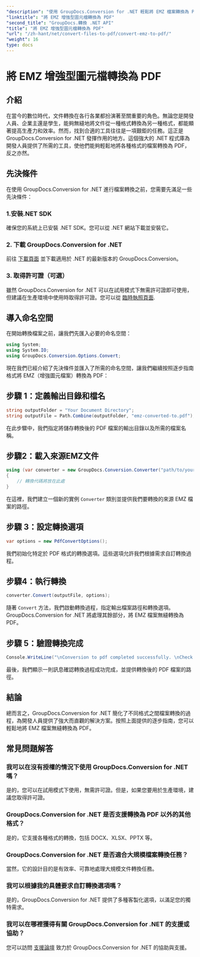 ```yaml
---
"description": "使用 GroupDocs.Conversion for .NET 輕鬆將 EMZ 檔案轉換為 PDF。簡化您的文件轉換任務。"
"linktitle": "將 EMZ 增強型圖元檔轉換為 PDF"
"second_title": "GroupDocs.轉換 .NET API"
"title": "將 EMZ 增強型圖元檔轉換為 PDF"
"url": "/zh-hant/net/convert-files-to-pdf/convert-emz-to-pdf/"
"weight": 16
type: docs
---
```

# 將 EMZ 增強型圖元檔轉換為 PDF

## 介紹
在當今的數位時代，文件轉換在各行各業都扮演著至關重要的角色。無論您是開發人員、企業主還是學生，能夠無縫地將文件從一種格式轉換為另一種格式，都能顯著提高生產力和效率。然而，找到合適的工具往往是一項艱鉅的任務。這正是 GroupDocs.Conversion for .NET 發揮作用的地方。這個強大的 .NET 程式庫為開發人員提供了所需的工具，使他們能夠輕鬆地將各種格式的檔案轉換為 PDF，反之亦然。
## 先決條件
在使用 GroupDocs.Conversion for .NET 進行檔案轉換之前，您需要先滿足一些先決條件：
### 1.安裝.NET SDK
確保您的系統上已安裝 .NET SDK。您可以從 .NET 網站下載並安裝它。
### 2. 下載 GroupDocs.Conversion for .NET
前往 [下載頁面](https://releases.groupdocs.com/conversion/net/) 並下載適用於 .NET 的最新版本的 GroupDocs.Conversion。
### 3. 取得許可證（可選）
雖然 GroupDocs.Conversion for .NET 可以在試用模式下無需許可證即可使用，但建議在生產環境中使用時取得許可證。您可以從 [臨時執照頁面](https://purchase。groupdocs.com/temporary-license/).

## 導入命名空間
在開始轉換檔案之前，讓我們先匯入必要的命名空間：
```csharp
using System;
using System.IO;
using GroupDocs.Conversion.Options.Convert;
```
現在我們已經介紹了先決條件並匯入了所需的命名空間，讓我們繼續按照逐步指南格式將 EMZ（增強圖元檔案）轉換為 PDF：
## 步驟 1：定義輸出目錄和檔名
```csharp
string outputFolder = "Your Document Directory";
string outputFile = Path.Combine(outputFolder, "emz-converted-to.pdf");
```
在此步驟中，我們指定將儲存轉換後的 PDF 檔案的輸出目錄以及所需的檔案名稱。
## 步驟2：載入來源EMZ文件
```csharp
using (var converter = new GroupDocs.Conversion.Converter("path/to/your/emz/file.emz"))
{
    // 轉換代碼將放在此處
}
```
在這裡，我們建立一個新的實例 `Converter` 類別並提供我們要轉換的來源 EMZ 檔案的路徑。
## 步驟 3：設定轉換選項
```csharp
var options = new PdfConvertOptions();
```
我們初始化特定於 PDF 格式的轉換選項。這些選項允許我們根據需求自訂轉換過程。
## 步驟4：執行轉換
```csharp
converter.Convert(outputFile, options);
```
隨著 `Convert` 方法，我們啟動轉換過程，指定輸出檔案路徑和轉換選項。 GroupDocs.Conversion for .NET 將處理其餘部分，將 EMZ 檔案無縫轉換為 PDF。
## 步驟 5：驗證轉換完成
```csharp
Console.WriteLine("\nConversion to pdf completed successfully. \nCheck output in {0}", outputFolder);
```
最後，我們顯示一則訊息確認轉換過程成功完成，並提供轉換後的 PDF 檔案的路徑。

## 結論
總而言之，GroupDocs.Conversion for .NET 簡化了不同格式之間檔案轉換的過程，為開發人員提供了強大而直觀的解決方案。按照上面提供的逐步指南，您可以輕鬆地將 EMZ 檔案無縫轉換為 PDF。
## 常見問題解答
### 我可以在沒有授權的情況下使用 GroupDocs.Conversion for .NET 嗎？
是的，您可以在試用模式下使用，無需許可證。但是，如果您要用於生產環境，建議您取得許可證。
### GroupDocs.Conversion for .NET 是否支援轉換為 PDF 以外的其他格式？
是的，它支援各種格式的轉換，包括 DOCX、XLSX、PPTX 等。
### GroupDocs.Conversion for .NET 是否適合大規模檔案轉換任務？
當然，它的設計目的是有效率、可靠地處理大規模文件轉換任務。
### 我可以根據我的具體要求自訂轉換選項嗎？
是的，GroupDocs.Conversion for .NET 提供了多種客製化選項，以滿足您的獨特需求。
### 我可以在哪裡獲得有關 GroupDocs.Conversion for .NET 的支援或協助？
您可以訪問 [支援論壇](https://forum.groupdocs.com/c/conversion/11) 致力於 GroupDocs.Conversion for .NET 的協助與支援。